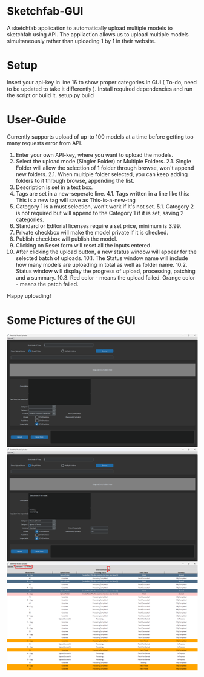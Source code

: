 # Sketchfab-GUI
A sketchfab application to automatically upload multiple models to sketchfab using API.
The appliaction allows us to upload multiple models simultaneously rather than uploading 1 by 1 in their website.

# Setup
Insert your api-key in line 16 to show proper categories in GUI ( To-do, need to be updated to take it differently ).
Install required dependencies and run the script or build it.
setup.py build

# User-Guide
Currently supports upload of up-to 100 models at a time before getting too many requests error from API.
1. Enter your own API-key, where you want to upload the models.
2. Select the upload mode (Singler Folder) or Multiple Folders.
2.1. Single Folder will allow the selection of 1 folder through browse, won't append new folders.
2.1. When multiple folder selected, you can keep adding folders to it through browse, appending the list.
3. Description is set in a text box.
4. Tags are set in a new-seperate line.
4.1. Tags written in a line like this: This is a new tag will save as This-is-a-new-tag
5. Category 1 is a must selection, won't work if it's not set.
5.1. Category 2 is not required but will append to the Category 1 if it is set, saving 2 categories.
6. Standard or Editorial licenses require a set price, minimum is 3.99.
7. Private checkbox will make the model private if it is checked.
8. Publish checkbox will publish the model.
9. Clicking on Reset form will reset all the inputs entered.
10. After clicking the upload button, a new status window will appear for the selected batch of uploads.
10.1. The Status window name will include how many models are uploading in total as well as folder name.
10.2. Status window will display the progress of upload, processing, patching and a summary.
10.3. Red color - means the upload failed. Orange color - means the patch failed.

Happy uploading!

# Some Pictures of the GUI

![alt text](https://github.com/KarolisJasad/Sketchfab-GUI/blob/main/Sketchfabmain.png?raw=true)
![alt text](https://github.com/KarolisJasad/Sketchfab-GUI/blob/main/SketchfabMainText.png?raw=true)
![alt text](https://github.com/KarolisJasad/Sketchfab-GUI/blob/main/SketchfabStatus.png?raw=true)
